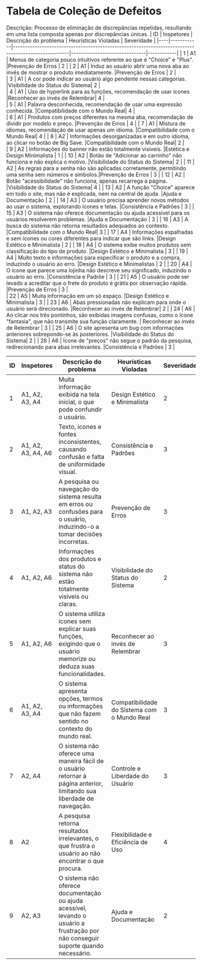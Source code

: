 # Tabela de Coleção de Defeitos

Descrição: Processo de eliminação de discrepâncias repetidas, resultando em uma lista composta apenas por discrepâncias únicas.
| ID | Inspetores |                      Descrição do problema                                                          |     Heurísticas Violadas      | Severidade |
|----|------------|-----------------------------------------------------------------------------------------------------|-------------------------------|------------|
|  1 |      A1    |  Menus de categoria pouco intuitivos referente ao que é "Choice" e "Plus".                          |Prevenção de Erros             |      2     |
|  2 |      A1    |  Induz ao usuário abrir uma nova aba ao invés de mostrar o produto imediatamente.                   |Prevenção de Erros             |      2     |    
|  3 |      A1    |  A cor pode indicar ao usuário algo pendente nessas categorias.                                     |Visibilidade do Status do Sistema|    2     |     
|  4 |      A1    |  Uso de hyperlink para as funções, recomendação de usar ícones        	                         |Reconhecer ao invés de Relembrar|    4      |    
|  5 |      A1    |  Palavra desconhecida, recomendação de usar uma expressão conhecida.                                |Compatibilidade com o Mundo Real|    4      |     
|  6 |      A1    |  Produtos com preços diferentes na mesma aba, recomendação de dividir por modelo e preço.           |Prevenção de Erros             |     4      |
|  7 |      A1    |  Mistura de idiomas, recomendação de usar apenas um idioma.                                         |Compatibilidade com o Mundo Real|    4      |
|  8 |      A2    |  Informações desorganizadas e em outro idioma, ao clicar no botão de Big Save.                      |Compatibilidade com o Mundo Real|    2      |    
|  9 |      A2    |  Informações do banner não estão totalmente visíveis.                                               |Estética e Design Minimalista   |    1      | 
| 10 |      A2    |  Botão de "Adicionar ao carrinho" não funciona e não explica o motivo.                              |Visibilidade do Status do Sistema|   2      |
| 11 |      A2    |  As regras para a senha não são aplicadas corretamente, permitindo uma senha sem números e símbolos.|Prevenção de Erros              |    3      |
| 12 |      A2    |  Botão "acessibilidade" não funciona, apenas recarrega a página.                                    |Visibilidade do Status do Sistema|   4      |
| 13 |      A2    |  A função "Choice" aparece em todo o site, mas não é explicada, nem na central de ajuda.            |Ajuda e Documentação            |    2       |
| 14 |      A3    |  O usuário precisa aprender novos métodos ao usar o sistema, explorando ícones e telas.             |Consistência e Padrões          |    3      |
| 15 |      A3    |  O sistema não oferece documentação ou ajuda acessível para os usuários resolverem problemas.       |Ajuda e Documentação            |    3      |
| 16 |      A3    |  A busca do sistema não retorna resultados adequados ao contexto.                                   |Compatibilidade com o Mundo Real|    3      |
| 17 |      A4    |  Informações espalhadas e sem ícones ou cores diferentes para indicar que são links.                |Design Estético e Minimalista   |    2      |
| 18 |      A4    |  O sistema exibe muitos produtos sem classificação do tipo de produto.                              |Design Estético e Minimalista   |    3      |
| 19 |      A4    |  Muito texto e informações para especificar o produto e a compra, induzindo o usuário ao erro.      |Design Estético e Minimalistas  |    2      |
| 20 |      A4    |  O ícone que parece uma lojinha não descreve seu significado, induzindo o usuário ao erro.          |Consistência e Padrõe           |    3      |
| 21 |      A5    |  O usuário pode ser levado a acreditar que o frete do produto é grátis por observação rápida.       |Prevenção de Erros              |    3      |     
| 22 |      A5    |  Muita informação em um só espaço.                                                                  |Design Estético e Minimalista   |    3      |
| 23 |      A6    |  Abas pressionadas não explicam para onde o usuário será direcionado.                               |Reconhecer ao invés de Relembrar|    2      |
| 24 |      A6    |  Ao clicar nos três pontinhos, são exibidas imagens confusas, como o ícone "fantasia", que não transmite sua função claramente. | Reconhecer ao invés de Relembrar      |      3      |
| 25 |      A6    |  O site apresenta um bug com informações anteriores sobrepondo-se às posteriores.                   |Visibilidade do Status do Sistema|    2     |
| 26 |      A6    |  Ícone de "preços" não segue o padrão da pesquisa, redirecionando para abas irrelevantes.           |Consistência e Padrões          |    3      |


| ID | Inspetores | Descrição do problema |          Heurísticas Violadas                    | Severidade |
|----|----------------|-----------------------|--------------------------------------------------|------------|
|  1 | A1, A2, A3, A4 |            Muita informação exibida na tela inicial, o que pode confundir o usuário.           |       Design Estético e Minimalista              |      2      |
|  2 |       A1, A2, A3, A4, A6     |           Texto, ícones e fontes inconsistentes, causando confusão e falta de uniformidade visual.            |       Consistência e Padrões                     |      3      |    
|  3 |      A1, A2, A3      |            A pesquisa ou navegação do sistema resulta em erros ou confusões para o usuário, induzindo-o a tomar decisões incorretas.           |       Prevenção de Erros                         |     3       |       
|  4 |      A1, A2, A6      |          	Informações dos produtos e status do sistema não estão totalmente visíveis ou claras.             |       Visibilidade do Status do Sistema          |     2       |    
|  5 |      A1, A2, A6      |         O sistema utiliza ícones sem explicar suas funções, exigindo que o usuário memorize ou deduza suas funcionalidades.              |       Reconhecer ao invés de Relembrar           |      3      |      
|  6 |         	A1, A2, A3, A4   |         O sistema apresenta opções, termos ou informações que não fazem sentido no contexto do mundo real.              |       Compatibilidade do Sistema com o Mundo Real|     3       |      
|  7 |        A2, A4    |         	O sistema não oferece uma maneira fácil de o usuário retornar à página anterior, limitando sua liberdade de navegação.              |       Controle e Liberdade do Usuário            |      3      |      
|  8 |      A2      |              A pesquisa retorna resultados irrelevantes, o que frustra o usuário ao não encontrar o que procura.         |       Flexibilidade e Eficiência de Uso          |      4      |      
|  9 |        A2, A3    |            O sistema não oferece documentação ou ajuda acessível, levando o usuário a frustração por não conseguir suporte quando necessário.           |      Ajuda e Documentação                        |      2      |      

     

